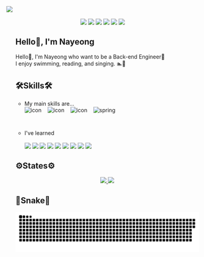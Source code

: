 <a href="https://github.com/NadudAn"><img src="https://capsule-render.vercel.app/api?type=Waving&color=gradient&customColorList=4&height=180&section=header&text=Nayeong%20An&fontSize=50&animation=twinkling" /></a>

<div align="center">
  <a href="https://nadudan.github.io/"><img src="https://img.shields.io/badge/-Tech_Blog-000000?style=flat-square&logo=GitHub%20Sponsors&logoColor=white"/></a>
  <a href="mailto:dsd.work12@gmail.com"><img src="https://img.shields.io/badge/-Gmail-EA4335?style=flat-square&logo=Gmail&logoColor=white"/></a> 
  <a href="mailto:dsd932@naver.com"><img src="https://img.shields.io/badge/-NaverMail-03C75A?style=flat-square&logo=Naver&logoColor=white"/></a> 
  <a href="https://www.linkedin.com/in/nayeong-an-486463231/"><img src="https://img.shields.io/badge/-LinkedIn-0A66C2?style=flat-square&logo=LinkedIn&logoColor=white"/></a> 
  <!--a href="https://discord.gg/#8848"><img src="https://img.shields.io/badge/-Discord-5865F2?style=flat-square&logo=Discord&logoColor=white"/></a-->
  <a href="https://solved.ac/dsd932"><img src="http://mazassumnida.wtf/api/mini/generate_badge?boj=dsd932"/></a>
  <a href="https://hits.seeyoufarm.com"><img src="https://hits.seeyoufarm.com/api/count/incr/badge.svg?url=https%3A%2F%2Fgithub.com%2FNadudAn&count_bg=%23D8CCFF&title_bg=%23848484&icon=aerlingus.svg&icon_color=%23E7E7E7&title=visitors&edge_flat=false"/></a>
</div>
  
  
<ul>
  
  <!--h2>🔭Introduction🔭</h2-->
  <h2>Hello👋, I'm Nayeong</h2>
  
  <p>
    Hello👋, I'm Nayeong who want to be a Back-end Engineer🚀<br>
    I enjoy swimming, reading, and singing. 🏊📖
  </p>
  
  <!-- <ul>
    <li>Name: Nayeong An</li>
    <li>Birth: Dec. 11, 2001</li>
    <li>Nationality: Republic of Korea</li>
    <li>KNU Dept. of Software</li>
  </ul> -->
  
  <h2>🛠Skills🛠</h2>
  
  <ul>
  <li> My main skills are... </li>
    <div style="display: flex; align-items: flex-start;">
      <img src="https://techstack-generator.vercel.app/github-icon.svg" alt="icon" width="60" height="60" />
      <img src="https://techstack-generator.vercel.app/java-icon.svg" alt="icon" width="60" height="60" />
      <img src="https://techstack-generator.vercel.app/restapi-icon.svg" alt="icon" width="60" height="60" />
      <img src="https://user-images.githubusercontent.com/84761609/208699101-7a6bfda7-2512-46de-979d-c58baabc582e.png" alt="spring" wide="50" height="50">
      <!--img src="https://encrypted-tbn0.gstatic.com/images?q=tbn:ANd9GcRKWLKck6Cl6wti0x9FVQEBIEvmRMO7hpNy8iaoGX2J2_vIJb5jlMpojooxHPOwK9hJdtA&usqp=CAU" alt="androidStudio" wide="50" height="50"-->
    </div>
    
 <li> I've learned </li><br>
  <!-- https://simpleicons.org/에서 아이콘 찾기 -->
  
  <div>
    <img src="https://img.shields.io/badge/-C-A8B9CC?style=flat-square&logo=C&logoColor=black"/>
    <img src="https://img.shields.io/badge/-PYTHON-3776AB?style=flat-square&logo=Python&logoColor=white"/>
    <img src="https://img.shields.io/badge/-R-276DC3?style=flat-square&logo=R&logoColor=white"/>
    <img src="https://img.shields.io/badge/-C++-00599C?style=flat-square&logo=c%2B%2B&logoColor=white"/>
    <img src="https://img.shields.io/badge/-HTML5-E34F26?style=flat-square&logo=HTML5&logoColor=white"/> 
    <img src="https://img.shields.io/badge/-CSS3-1572B6?style=flat-square&logo=CSS3&logoColor=white"/>
    <img src="https://img.shields.io/badge/-JavaScript-F7DF1E?style=flat-square&logo=JavaScript&logoColor=black"/>
    <img src="https://img.shields.io/badge/-Android Studio-3DDC84?style=flat-square&logo=Android&logoColor=white"/>
    <img src="https://img.shields.io/badge/-MySQL-4479A1?style=flat-square&logo=MySQL&logoColor=white"/>
  </div>
 
</ul>

<h2>⚙️States⚙️</h2>

<p align="center">
<a href="https://github.com/NadudAn">
  <img height="180em" src="https://github-readme-stats-eight-theta.vercel.app/api?username=NadudAn&show_icons=true&theme=radical&include_all_commits=true&count_private=true"/>
  <img height="180em" src="https://github-readme-stats-eight-theta.vercel.app/api/top-langs/?username=NadudAn&layout=compact&langs_count=8&theme=radical"/>
</a>
</p>

<h2>🐍Snake🐍</h2>

![snake gif](https://github.com/NadudAn/NadudAn/blob/output/github-contribution-grid-snake.svg)

</ul>
